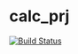 # calc_prj

[![Build Status](https://travis-ci.com/ufrapl21/calc_prj.svg?branch=main)](https://travis-ci.com/ufrapl21/calc_prj)